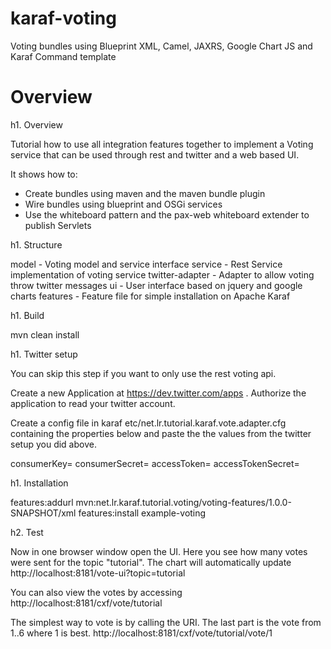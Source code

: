 # karaf-voting
Voting bundles using Blueprint XML, Camel, JAXRS, Google Chart JS and Karaf Command template

# Overview
h1. Overview

Tutorial how to use all integration features together to implement a Voting service that can be used through
rest and twitter and a web based UI. 

It shows how to:

- Create bundles using maven and the maven bundle plugin
- Wire bundles using blueprint and OSGi services
- Use the whiteboard pattern and the pax-web whiteboard extender to publish Servlets

h1. Structure

model           - Voting model and service interface
service         - Rest Service implementation of voting service
twitter-adapter - Adapter to allow voting throw twitter messages
ui              - User interface based on jquery and google charts 
features        - Feature file for simple installation on Apache Karaf

h1. Build

mvn clean install

h1. Twitter setup

You can skip this step if you want to only use the rest voting api.

Create a new Application at https://dev.twitter.com/apps .
Authorize the application to read your twitter account.

Create a config file in karaf etc/net.lr.tutorial.karaf.vote.adapter.cfg containing the properties below and paste the 
the values from the twitter setup you did above.

consumerKey=
consumerSecret=
accessToken=
accessTokenSecret=

h1. Installation

features:addurl mvn:net.lr.karaf.tutorial.voting/voting-features/1.0.0-SNAPSHOT/xml
features:install example-voting

h2. Test

Now in one browser window open the UI. Here you see how many votes were sent for the topic "tutorial".
The chart will automatically update
http://localhost:8181/vote-ui?topic=tutorial

You can also view the votes by accessing
http://localhost:8181/cxf/vote/tutorial

The simplest way to vote is by calling the URI. The last part is the vote from 1..6 where 1 is best.
http://localhost:8181/cxf/vote/tutorial/vote/1
